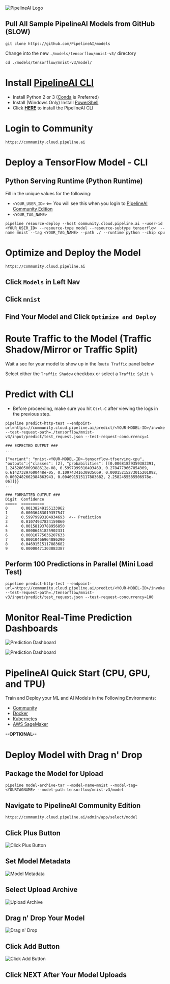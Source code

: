 ![PipelineAI Logo](http://pipeline.ai/assets/img/logo/pipelineai-logo.png)

## Pull All Sample PipelineAI Models from GitHub (SLOW)
```
git clone https://github.com/PipelineAI/models
```

Change into the new `./models/tensorflow/mnist-v3/` directory
```
cd ./models/tensorflow/mnist-v3/model/
```

# Install [PipelineAI CLI](../README.md#install-pipelinecli)
* Install Python 2 or 3 ([Conda](https://conda.io/docs/install/quick.html) is Preferred)
* Install (Windows Only) Install [PowerShell](https://github.com/PowerShell/PowerShell/tree/master/docs/installation) 
* Click [**HERE**](../README.md#install-pipelinecli) to install the PipelineAI CLI

# Login to Community
```
https://community.cloud.pipeline.ai
```

# Deploy a TensorFlow Model - CLI

## Python Serving Runtime (Python Runtime)
Fill in the unique values for the following:
* `<YOUR_USER_ID>`     <== You will see this when you login to [PipelineAI Community Edition](https://community.cloud.pipeline.ai)
* `<YOUR_TAG_NAME>`

```
pipeline resource-deploy --host community.cloud.pipeline.ai --user-id <YOUR_USER_ID> --resource-type model --resource-subtype tensorflow  --name mnist --tag <YOUR_TAG_NAME> --path ./ --runtime python --chip cpu
```

# Optimize and Deploy the Model
```
https://community.cloud.pipeline.ai
```

## Click `Models` in Left Nav

## Click `mnist`

## Find Your Model and Click `Optimize and Deploy`

# Route Traffic to the Model (Traffic Shadow/Mirror or Traffic Split)
Wait a sec for your model to show up in the `Route Traffic` panel below

Select either the `Traffic Shadow` checkbox or select a `Traffic Split %` 

# Predict with CLI
* Before proceeding, make sure you hit `Ctrl-C` after viewing the logs in the previous step.
```
pipeline predict-http-test --endpoint-url=https://community.cloud.pipeline.ai/predict/<YOUR-MODEL-ID>/invoke --test-request-path=./tensorflow/mnist-v3/input/predict/test_request.json --test-request-concurrency=1

### EXPECTED OUTPUT ###
...

{"variant": "mnist-<YOUR-MODEL-ID>-tensorflow-tfserving-cpu", "outputs":{"classes": [2], "probabilities": [[0.00681829359382391, 1.2452805009388612e-08, 0.5997999310493469, 0.2784779667854309, 6.614273297600448e-05, 0.10974341630935669, 0.00015215273015201092, 0.0002482662384863943, 0.004691515117883682, 2.2582455585506978e-06]]}}
...

### FORMATTED OUTPUT ###
Digit  Confidence
=====  ==========
0      0.00138249155133962
1      0.00036483019357547
2      0.59979993104934693  <-- Prediction
3      0.01074937824159860
4      0.00158193788956850
5      0.00006451825902331
6      0.00010775036207633
7      0.00010466964886290
8      0.04691515117883682   
9      0.00000471303883387
```

## Perform 100 Predictions in Parallel (Mini Load Test)
```
pipeline predict-http-test --endpoint-url=https://community.cloud.pipeline.ai/predict/<YOUR-MODEL-ID>/invoke --test-request-path=./tensorflow/mnist-v3/input/predict/test_request.json --test-request-concurrency=100
```

# Monitor Real-Time Prediction Dashboards

![Prediction Dashboard](http://pipeline.ai/assets/img/multi-cloud-prediction-dashboard.png)

![Prediction Dashboard](http://pipeline.ai/assets/img/request-metrics-breakdown.png)

# PipelineAI Quick Start (CPU, GPU, and TPU)
Train and Deploy your ML and AI Models in the Following Environments:
* [Community](/docs/quickstart/community)
* [Docker](/docs/quickstart/docker)
* [Kubernetes](/docs/quickstart/kubernetes)
* [AWS SageMaker](/docs/quickstart/sagemaker)


**--OPTIONAL--**
# Deploy Model with Drag n' Drop

## Package the Model for Upload
```
pipeline model-archive-tar --model-name=mnist --model-tag=<YOURTAGNAME> --model-path tensorflow/mnist-v3/model
```

## Navigate to PipelineAI Community Edition
```
https://community.cloud.pipeline.ai/admin/app/select/model
```

## Click Plus Button
![Click Plus Button](https://pipeline.ai/assets/img/click-plus-button.png)

## Set Model Metadata
![Model Metadata](https://pipeline.ai/assets/img/model-metadata.png)

## Select Upload Archive
![Upload Archive](https://pipeline.ai/assets/img/upload-archive.png)

## Drag n' Drop Your Model
![Drag n' Drop](https://pipeline.ai/assets/img/drag-and-drop-model.png)

## Click Add Button
![Click Add Button](https://pipeline.ai/assets/img/click-add-button.png)

## Click NEXT After Your Model Uploads

